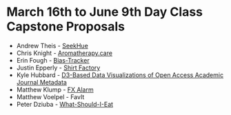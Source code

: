 # March 16th to June 9th Day Class Capstone Proposals

* Andrew Theis - [SeekHue](https://github.com/Atheis4/SeekHue/blob/master/seek_hue.md)
* Chris Knight - [Aromatherapy.care](https://github.com/luxveritas/oils/blob/master/README.md)
* Erin Fough - [Bias-Tracker](https://github.com/shedwyn/bias-tracker/blob/master/general_notes/Proposal_formal.md)
* Justin Epperly - [Shirt Factory](https://github.com/justinglobal/shirt_factory/blob/master/proposal.md)
* Kyle Hubbard - [D3-Based Data Visualizations of Open Access Academic Journal Metadata](https://github.com/bizzcat/D3-visualizations/blob/master/proposal.md)
* Matthew Klump - [FX Alarm](https://github.com/mklump/codeguild_finalproject_fxalarm/blob/master/README.md)
* Matthew Voelpel - FavIt
* Peter Dziuba - [What-Should-I-Eat](https://github.com/PeterDziuba/What-Should-I-Eat/blob/master/proposal.md)
